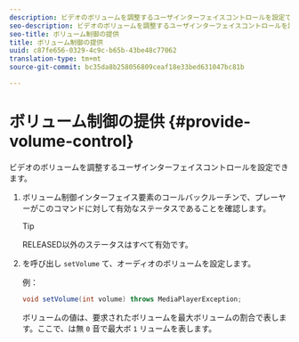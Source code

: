 ```yaml
---
description: ビデオのボリュームを調整するユーザインターフェイスコントロールを設定できます。
seo-description: ビデオのボリュームを調整するユーザインターフェイスコントロールを設定できます。
seo-title: ボリューム制御の提供
title: ボリューム制御の提供
uuid: c87fe656-0329-4c9c-b65b-43be48c77062
translation-type: tm+mt
source-git-commit: bc35da8b258056809ceaf18e33bed631047bc81b

---
```



# ボリューム制御の提供 {#provide-volume-control}

ビデオのボリュームを調整するユーザインターフェイスコントロールを設定できます。

1. ボリューム制御インターフェイス要素のコールバックルーチンで、プレーヤーがこのコマンドに対して有効なステータスであることを確認します。

   >[!TIP]
   >
   >RELEASED以外のステータスはすべて有効です。

1. を呼び出し `setVolume` て、オーディオのボリュームを設定します。

   例：

   ```java
   void setVolume(int volume) throws MediaPlayerException;
   ```

   ボリュームの値は、要求されたボリュームを最大ボリュームの割合で表します。ここで、は無 `0` 音で最大ボ `1` リュームを表します。